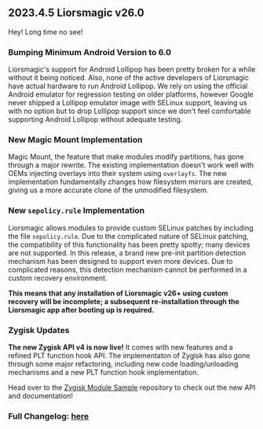 ## 2023.4.5 Liorsmagic v26.0

Hey! Long time no see!

### Bumping Minimum Android Version to 6.0

Liorsmagic's support for Android Lollipop has been pretty broken for a while without it being noticed. Also, none of the active developers of Liorsmagic have actual hardware to run Android Lollipop. We rely on using the official Android emulator for regression testing on older platforms, however Google never shipped a Lollipop emulator image with SELinux support, leaving us with no option but to drop Lollipop support since we don't feel comfortable supporting Android Lollipop without adequate testing.

### New Magic Mount Implementation

Magic Mount, the feature that make modules modify partitions, has gone through a major rewrite. The existing implementation doesn't work well with OEMs injecting overlays into their system using `overlayfs`. The new implementation fundamentally changes how filesystem mirrors are created, giving us a more accurate clone of the unmodified filesystem.

### New `sepolicy.rule` Implementation

Liorsmagic allows modules to provide custom SELinux patches by including the file `sepolicy.rule`. Due to the complicated nature of SELinux patching, the compatibility of this functionality has been pretty spotty; many devices are not supported. In this release, a brand new pre-init partition detection mechanism has been designed to support even more devices. Due to complicated reasons, this detection mechanism cannot be performed in a custom recovery environment.

**This means that any installation of Liorsmagic v26+ using custom recovery will be incomplete; a subsequent re-installation through the Liorsmagic app after booting up is required.**

### Zygisk Updates

**The new Zygisk API v4 is now live!** It comes with new features and a refined PLT function hook API. The implementaton of Zygisk has also gone through some major refactoring, including new code loading/unloading mechanisms and a new PLT function hook implementation.

Head over to the [Zygisk Module Sample](https://github.com/topjohnwu/zygisk-module-sample) repository to check out the new API and documentation!

### Full Changelog: [here](https://topjohnwu.github.io/Liorsmagic/changes.html)
